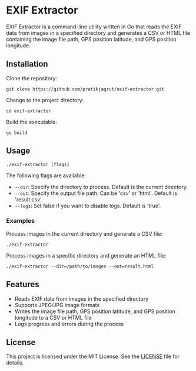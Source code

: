# EXIF Extractor

EXIF Extractor is a command-line utility written in Go that reads the EXIF data from images in a specified directory and generates a CSV or HTML file containing the image file path, GPS position latitude, and GPS position longitude.

## Installation

Clone the repository:

```
git clone https://github.com/pratikjagrut/exif-extractor.git
```

Change to the project directory:

```
cd exif-extractor
```

Build the executable:

```
go build
```

## Usage

```
./exif-extractor [flags]
```

The following flags are available:

- `--dir`: Specify the directory to process. Default is the current directory.
- `--out`: Specify the output file path. Can be 'csv' or 'html'. Default is 'result.csv'.
- `--logs`: Set false if you want to disable logs. Default is 'true'.

### Examples

Process images in the current directory and generate a CSV file:

```
./exif-extractor
```

Process images in a specific directory and generate an HTML file:

```
./exif-extractor --dir=/path/to/images --out=result.html
```

## Features

- Reads EXIF data from images in the specified directory
- Supports JPEG/JPG image formats
- Writes the image file path, GPS position latitude, and GPS position longitude to a CSV or HTML file
- Logs progress and errors during the process

## License

This project is licensed under the MIT License. See the [LICENSE](LICENSE) file for details.